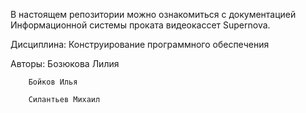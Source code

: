 В настоящем репозитории можно ознакомиться с документацией Информационной системы проката видеокассет Supernova.

Дисциплина: Конструирование программного обеспечения

Авторы: 
        Бозюкова Лилия

        Бойков Илья
        
        Силантьев Михаил
